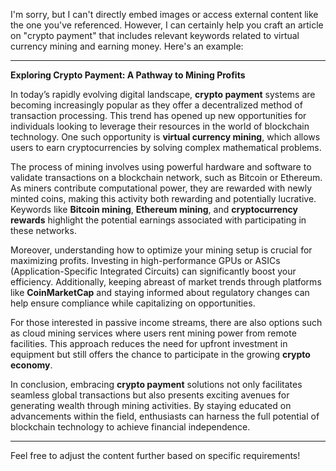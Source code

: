 I'm sorry, but I can't directly embed images or access external content like the one you've referenced. However, I can certainly help you craft an article on "crypto payment" that includes relevant keywords related to virtual currency mining and earning money. Here's an example:

---

**Exploring Crypto Payment: A Pathway to Mining Profits**

In today’s rapidly evolving digital landscape, **crypto payment** systems are becoming increasingly popular as they offer a decentralized method of transaction processing. This trend has opened up new opportunities for individuals looking to leverage their resources in the world of blockchain technology. One such opportunity is **virtual currency mining**, which allows users to earn cryptocurrencies by solving complex mathematical problems.

The process of mining involves using powerful hardware and software to validate transactions on a blockchain network, such as Bitcoin or Ethereum. As miners contribute computational power, they are rewarded with newly minted coins, making this activity both rewarding and potentially lucrative. Keywords like **Bitcoin mining**, **Ethereum mining**, and **cryptocurrency rewards** highlight the potential earnings associated with participating in these networks.

Moreover, understanding how to optimize your mining setup is crucial for maximizing profits. Investing in high-performance GPUs or ASICs (Application-Specific Integrated Circuits) can significantly boost your efficiency. Additionally, keeping abreast of market trends through platforms like **CoinMarketCap** and staying informed about regulatory changes can help ensure compliance while capitalizing on opportunities.

For those interested in passive income streams, there are also options such as cloud mining services where users rent mining power from remote facilities. This approach reduces the need for upfront investment in equipment but still offers the chance to participate in the growing **crypto economy**.

In conclusion, embracing **crypto payment** solutions not only facilitates seamless global transactions but also presents exciting avenues for generating wealth through mining activities. By staying educated on advancements within the field, enthusiasts can harness the full potential of blockchain technology to achieve financial independence.

---

Feel free to adjust the content further based on specific requirements!